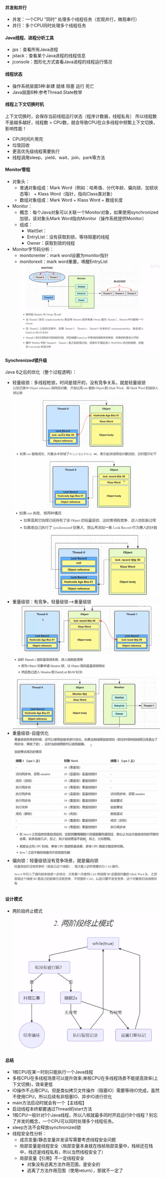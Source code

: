 #### 并发和并行

- 并发：一个CPU ”同时“ 处理多个线程任务（宏观并行，微观串行）
- 并行：多个CPU同时处理多个线程任务

#### Java线程、进程分析工具

- jps：查看所有Java进程
- jstack：查看某个Java进程的线程信息
- jconsole：图形化方式查看Java进程的线程运行情况

#### 线程状态

- 操作系统层面5种:新建 就绪 阻塞 运行 死亡
- Java层面6种:参考Thread.State枚举

#### 线程上下文切换时机

上下文切换时，会保存当前线程运行状态（程序计数器，线程私有）
所以线程数不是越多越好，线程数 > CPU数，就会导致CPU在众多线程中频繁上下文切换，影响性能！

- CPU时间片用完
- 垃圾回收
- 更高优先级线程需要执行
- 线程调用sleep、yield、wait、join、park等方法

#### Monitor管程

- 对象头：
    - 普通对象组成：Mark Word（例如：哈希值、分代年龄、偏向锁、加锁状态等） + Klass Word（指针，指向Class类对象）
    - 数组对象组成：Mark Word + Klass Word + 数组长度
- Monitor：
    - 概念：每个Java对象可以关联一个Monitor对象，如果使用synchronized加锁，该对象头Mark Word指向Monitor（操作系统提供Monitor）
    - 组成：
        - WaitSet：
        - EntryList：没有获取到锁，等待阻塞的线程
        - Owner：获取到锁的线程
- Monitor字节码分析：
    - monitorenter：mark word设置为monitor指针
    - monitorexit：mark word重置，唤醒EntryList
      ![img.png](img/img3.png)

#### Synchronized锁升级

Java 6之后的优化（整个过程透明）：

- 轻量级锁：多线程枪锁，时间是错开的，没有竞争关系，就是轻量级锁
  ![img.png](img/img2.png)
  ![img.png](img/img4.png)
  ![img.png](img/img5.png)
- 重量级锁：有竞争，轻量级锁——>重量级锁
  ![img.png](img/img6.png)
- 重量级锁-自旋优化
  ![img.png](img/重量级锁-自旋优化.png)
  ![img.png](img/自旋锁-注意事项.png)
- 偏向锁：轻量级锁没有竞争场景，就是偏向锁
  ![img.png](img/偏向锁.png)

#### 设计模式

- 两阶段终止模式
  ![img.png](img/img.png)

#### 总结

- 1核CPU在某一时刻只能执行一个Java线程
- 多核CPU在多线程场景可以提升效率;单核CPU在多线程场景不能提高效率(上下文切换)，效率更低
- IO操作不占用CPU。但是类似拷贝文件操作（阻塞IO）需要等待IO完成，虽然不使用CPU，所以后续有非阻塞IO、异步IO进行优化
- main方法启动时就会有一个【主线程】
- 启动线程本终都要通过Thread的start方法
- 1核CPU一般针对1个Java线程，所以八核就最多同时开启运行8个线程？别忘了并发的概念，一个CPU可以同时处理多个线程任务。
- sleep方法不会释放synchronized锁
- 线程安全性分析：
    - 成员变量/静态变量并发读写需要考虑线程安全问题
    - 局部变量是线程安全（局部变量本身就在栈帧局部变量中，栈帧还在栈中，栈还是线程私有，所以当然线程安全了）
    - 局部变量【引用】不一定线程安全
        - 对象没有逃离方法作用范围，是安全的
        - 逃离了方法作用范围（使用return），那就不一定了
